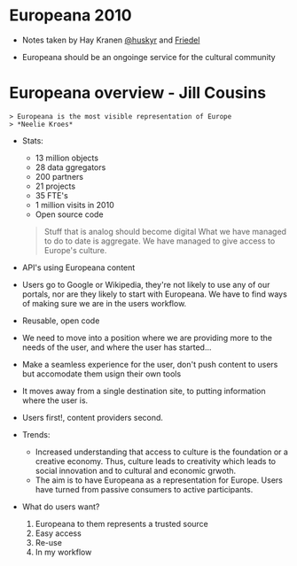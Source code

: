 # Europeana 2010
* Notes taken by Hay Kranen [@huskyr](http://twitter.com/huskyr) and [Friedel](@europeanaeu)

* Europeana should be an ongoinge service for the cultural community

# Europeana overview - Jill Cousins

    > Europeana is the most visible representation of Europe
    > *Neelie Kroes*
 
* Stats:   
    * 13 million objects
    * 28 data ggregators
    * 200 partners
    * 21 projects
    * 35 FTE's
    * 1 million visits in 2010
    * Open source code
    
    > Stuff that is analog should become digital
    > What we have managed to do to date is aggregate. We have managed to give access to     Europe's culture.

* API's using Europeana content
* Users go to Google or Wikipedia, they're not likely to use any of our portals, nor are they likely to start with Europeana. We have to find ways of making sure we are in the users workflow.
* Reusable, open code
* We need to move into a position where we are providing more to the needs of the user, and where the user has started... 
* Make a seamless experience for the user, don't push content to users but accomodate them usign their own tools
* It moves away from a single destination site, to putting information where the user is.
* Users first!, content providers second.
* Trends:
    * Increased understanding that access to culture is the foundation or a creative economy. Thus, culture leads to creativity which leads to social innovation and to cultural and economic grwoth.
    * The aim is to have Europeana as a representation for Europe. Users have turned from passive consumers to active participants.
* What do users want?
    1. Europeana to them represents a trusted source
    2. Easy access
    3. Re-use
    4. In my workflow
